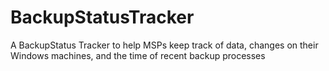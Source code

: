 # BackupStatusTracker
A BackupStatus Tracker to help MSPs keep track of data, changes on their Windows machines, and the time of recent backup processes
